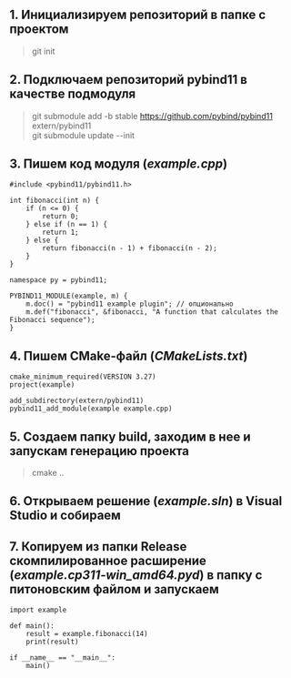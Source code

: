 ## 1. Инициализируем репозиторий в папке с проектом
> git init<br>

## 2. Подключаем репозиторий pybind11 в качестве подмодуля
> git submodule add -b stable https://github.com/pybind/pybind11 extern/pybind11<br>
> git submodule update --init<br>

## 3. Пишем код модуля (_example.cpp_)
```
#include <pybind11/pybind11.h>

int fibonacci(int n) {
    if (n <= 0) {
        return 0;
    } else if (n == 1) {
        return 1;
    } else {
        return fibonacci(n - 1) + fibonacci(n - 2);
    }
}

namespace py = pybind11;

PYBIND11_MODULE(example, m) {
    m.doc() = "pybind11 example plugin"; // опционально
    m.def("fibonacci", &fibonacci, "A function that calculates the Fibonacci sequence");
}
```

## 4. Пишем CMake-файл (_CMakeLists.txt_)
```
cmake_minimum_required(VERSION 3.27)
project(example)

add_subdirectory(extern/pybind11)
pybind11_add_module(example example.cpp)
```
## 5. Создаем папку build, заходим в нее и запускам генерацию проекта
> cmake ..<br>

## 6. Открываем решение (_example.sln_) в Visual Studio и собираем

## 7. Копируем из папки Release скомпилированное расширение (_example.cp311-win_amd64.pyd_) в папку с питоновским файлом и запускаем
```
import example

def main():
    result = example.fibonacci(14)
    print(result)

if __name__ == "__main__":
    main()
```
